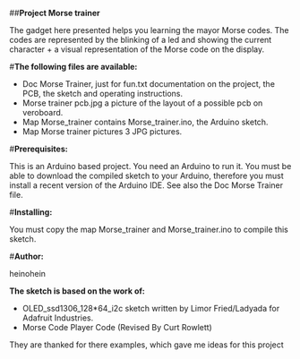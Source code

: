 ##**Project Morse trainer**


The gadget here presented helps you learning the mayor Morse codes. The codes are represented by 
the blinking of a led and showing the current character + a visual representation of the Morse code
on the display.

#**The following files are available:**

- Doc Morse Trainer, just for fun.txt		documentation on the project, the PCB, the sketch and
										operating instructions.
- Morse trainer pcb.jpg					a picture of the layout of a possible pcb on veroboard.
- Map Morse_trainer						contains Morse_trainer.ino, the Arduino sketch.
- Map Morse trainer pictures				3 JPG pictures.

#**Prerequisites:**

This is an Arduino based project. You need an Arduino to run it.
You must be able to download the compiled sketch to your Arduino, therefore
you must install a recent version of the Arduino IDE.
See also the Doc Morse Trainer file.

#**Installing:**

You must copy the map Morse_trainer and Morse_trainer.ino to compile this sketch.

#**Author:**

heinohein

**The sketch is based on the work of:**

- OLED_ssd1306_128*64_i2c sketch written by Limor Fried/Ladyada  for Adafruit Industries.  
- Morse Code Player Code (Revised By Curt Rowlett)

They are thanked for there examples, which gave me ideas for this project
